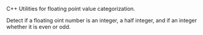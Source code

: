 C++ Utilities for floating point value categorization.

Detect if a floating oint number is an integer, a half integer,
and if an integer whether it is even or odd.

